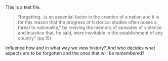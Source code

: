 This is a test file.

> “forgetting…is an essential factor in the creation of a nation and it is for this reason that the progress of historical studies often poses a threat to nationality,” by reviving the memory of episodes of violence and injustice that, he said, were inevitable in the establishment of any country” (pp.15)

Influence how and in what way we view history? And who decides what aspects are to be forgotten and the ones that will be remembered?
